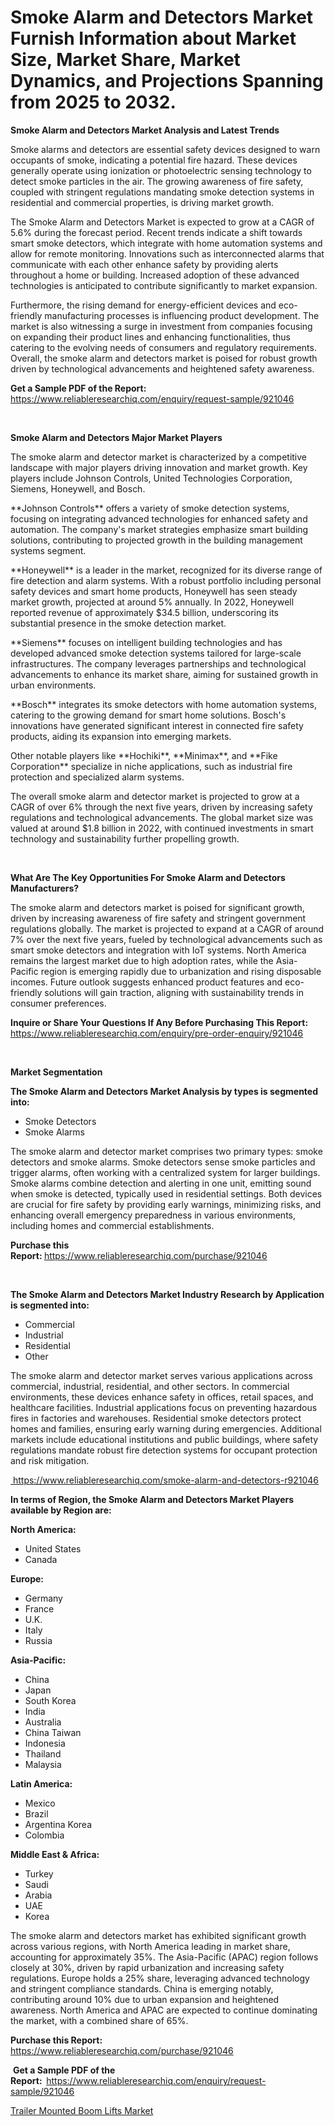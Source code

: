 <p><h1>Smoke Alarm and Detectors Market Furnish Information about Market Size, Market Share, Market Dynamics, and Projections Spanning from 2025 to 2032.</h1></p><p><strong>Smoke Alarm and Detectors Market Analysis and Latest Trends</strong></p>
<p><p>Smoke alarms and detectors are essential safety devices designed to warn occupants of smoke, indicating a potential fire hazard. These devices generally operate using ionization or photoelectric sensing technology to detect smoke particles in the air. The growing awareness of fire safety, coupled with stringent regulations mandating smoke detection systems in residential and commercial properties, is driving market growth. </p><p>The Smoke Alarm and Detectors Market is expected to grow at a CAGR of 5.6% during the forecast period. Recent trends indicate a shift towards smart smoke detectors, which integrate with home automation systems and allow for remote monitoring. Innovations such as interconnected alarms that communicate with each other enhance safety by providing alerts throughout a home or building. Increased adoption of these advanced technologies is anticipated to contribute significantly to market expansion. </p><p>Furthermore, the rising demand for energy-efficient devices and eco-friendly manufacturing processes is influencing product development. The market is also witnessing a surge in investment from companies focusing on expanding their product lines and enhancing functionalities, thus catering to the evolving needs of consumers and regulatory requirements. Overall, the smoke alarm and detectors market is poised for robust growth driven by technological advancements and heightened safety awareness.</p></p>
<p><strong>Get a Sample PDF of the Report:&nbsp;</strong> <a href="https://www.reliableresearchiq.com/enquiry/request-sample/921046?utm_campaign=3068&utm_medium=2&utm_source=Github&utm_content=ia&utm_term=11042025&utm_id=smoke-alarm-and-detectors">https://www.reliableresearchiq.com/enquiry/request-sample/921046</a></p>
<p>&nbsp;</p>
<p><strong>Smoke Alarm and Detectors Major Market Players</strong></p>
<p><p>The smoke alarm and detector market is characterized by a competitive landscape with major players driving innovation and market growth. Key players include Johnson Controls, United Technologies Corporation, Siemens, Honeywell, and Bosch.</p><p>**Johnson Controls** offers a variety of smoke detection systems, focusing on integrating advanced technologies for enhanced safety and automation. The company's market strategies emphasize smart building solutions, contributing to projected growth in the building management systems segment.</p><p>**Honeywell** is a leader in the market, recognized for its diverse range of fire detection and alarm systems. With a robust portfolio including personal safety devices and smart home products, Honeywell has seen steady market growth, projected at around 5% annually. In 2022, Honeywell reported revenue of approximately $34.5 billion, underscoring its substantial presence in the smoke detection market.</p><p>**Siemens** focuses on intelligent building technologies and has developed advanced smoke detection systems tailored for large-scale infrastructures. The company leverages partnerships and technological advancements to enhance its market share, aiming for sustained growth in urban environments.</p><p>**Bosch** integrates its smoke detectors with home automation systems, catering to the growing demand for smart home solutions. Bosch's innovations have generated significant interest in connected fire safety products, aiding its expansion into emerging markets.</p><p>Other notable players like **Hochiki**, **Minimax**, and **Fike Corporation** specialize in niche applications, such as industrial fire protection and specialized alarm systems.</p><p>The overall smoke alarm and detector market is projected to grow at a CAGR of over 6% through the next five years, driven by increasing safety regulations and technological advancements. The global market size was valued at around $1.8 billion in 2022, with continued investments in smart technology and sustainability further propelling growth.</p></p>
<p>&nbsp;</p>
<p><strong>What Are The Key Opportunities For Smoke Alarm and Detectors Manufacturers?</strong></p>
<p><p>The smoke alarm and detectors market is poised for significant growth, driven by increasing awareness of fire safety and stringent government regulations globally. The market is projected to expand at a CAGR of around 7% over the next five years, fueled by technological advancements such as smart smoke detectors and integration with IoT systems. North America remains the largest market due to high adoption rates, while the Asia-Pacific region is emerging rapidly due to urbanization and rising disposable incomes. Future outlook suggests enhanced product features and eco-friendly solutions will gain traction, aligning with sustainability trends in consumer preferences.</p></p>
<p><strong>Inquire or Share Your Questions If Any Before Purchasing This Report:</strong> <a href="https://www.reliableresearchiq.com/enquiry/pre-order-enquiry/921046?utm_campaign=3068&utm_medium=2&utm_source=Github&utm_content=ia&utm_term=11042025&utm_id=smoke-alarm-and-detectors">https://www.reliableresearchiq.com/enquiry/pre-order-enquiry/921046</a></p>
<p>&nbsp;</p>
<p><strong>Market Segmentation</strong></p>
<p><strong>The Smoke Alarm and Detectors Market Analysis by types is segmented into:</strong></p>
<p><ul><li>Smoke Detectors</li><li>Smoke Alarms</li></ul></p>
<p><p>The smoke alarm and detector market comprises two primary types: smoke detectors and smoke alarms. Smoke detectors sense smoke particles and trigger alarms, often working with a centralized system for larger buildings. Smoke alarms combine detection and alerting in one unit, emitting sound when smoke is detected, typically used in residential settings. Both devices are crucial for fire safety by providing early warnings, minimizing risks, and enhancing overall emergency preparedness in various environments, including homes and commercial establishments.</p></p>
<p><strong>Purchase this Report:&nbsp;</strong><a href="https://www.reliableresearchiq.com/purchase/921046?utm_campaign=3068&utm_medium=2&utm_source=Github&utm_content=ia&utm_term=11042025&utm_id=smoke-alarm-and-detectors">https://www.reliableresearchiq.com/purchase/921046</a></p>
<p>&nbsp;</p>
<p><strong>The Smoke Alarm and Detectors Market Industry Research by Application is segmented into:</strong></p>
<p><ul><li>Commercial</li><li>Industrial</li><li>Residential</li><li>Other</li></ul></p>
<p><p>The smoke alarm and detector market serves various applications across commercial, industrial, residential, and other sectors. In commercial environments, these devices enhance safety in offices, retail spaces, and healthcare facilities. Industrial applications focus on preventing hazardous fires in factories and warehouses. Residential smoke detectors protect homes and families, ensuring early warning during emergencies. Additional markets include educational institutions and public buildings, where safety regulations mandate robust fire detection systems for occupant protection and risk mitigation.</p></p>
<p><a href="https://www.reliableresearchiq.com/smoke-alarm-and-detectors-r921046?utm_campaign=3068&utm_medium=2&utm_source=Github&utm_content=ia&utm_term=11042025&utm_id=smoke-alarm-and-detectors">&nbsp;https://www.reliableresearchiq.com/smoke-alarm-and-detectors-r921046</a></p>
<p><strong>In terms of Region, the Smoke Alarm and Detectors Market Players available by Region are:</strong></p>
<p>
    <p> <strong> North America: </strong>
        <ul>
            <li>United States</li>
            <li>Canada</li>
        </ul>
        </p> 
    <p> <strong> Europe: </strong>
        <ul>
            <li>Germany</li>
            <li>France</li>
            <li>U.K.</li>
            <li>Italy</li>
            <li>Russia</li>
        </ul>
        </p> 
    <p> <strong> Asia-Pacific: </strong>
        <ul>
            <li>China</li>
            <li>Japan</li>
            <li>South Korea</li>
            <li>India</li>
            <li>Australia</li>
            <li>China Taiwan</li>
            <li>Indonesia</li>
            <li>Thailand</li>
            <li>Malaysia</li>
        </ul>
        </p> 
    <p> <strong> Latin America: </strong>
        <ul>
            <li>Mexico</li>
            <li>Brazil</li>
            <li>Argentina Korea</li>
            <li>Colombia</li>
        </ul>
        </p> 
    <p> <strong> Middle East & Africa: </strong>
        <ul>
            <li>Turkey</li>
            <li>Saudi</li>
            <li>Arabia</li>
            <li>UAE</li>
            <li>Korea</li>
        </ul>
    </p>
    </p>
<p><p>The smoke alarm and detectors market has exhibited significant growth across various regions, with North America leading in market share, accounting for approximately 35%. The Asia-Pacific (APAC) region follows closely at 30%, driven by rapid urbanization and increasing safety regulations. Europe holds a 25% share, leveraging advanced technology and stringent compliance standards. China is emerging notably, contributing around 10% due to urban expansion and heightened awareness. North America and APAC are expected to continue dominating the market, with a combined share of 65%.</p></p>
<p><strong>Purchase this Report: </strong><a href="https://www.reliableresearchiq.com/purchase/921046?utm_campaign=3068&utm_medium=2&utm_source=Github&utm_content=ia&utm_term=11042025&utm_id=smoke-alarm-and-detectors">https://www.reliableresearchiq.com/purchase/921046</a></p>
<p>&nbsp;<strong>Get a Sample PDF of the Report:&nbsp;&nbsp;</strong><a href="https://www.reliableresearchiq.com/enquiry/request-sample/921046?utm_campaign=3068&utm_medium=2&utm_source=Github&utm_content=ia&utm_term=11042025&utm_id=smoke-alarm-and-detectors">https://www.reliableresearchiq.com/enquiry/request-sample/921046</a></p>
<p><strong></strong></p>
<p><p><a href="https://github.com/NargisHussain75/Market-Research-Report-List-2/blob/main/trailer-mounted-boom-lifts-market.md?utm_campaign=3068&utm_medium=2&utm_source=Github&utm_content=ia&utm_term=11042025&utm_id=smoke-alarm-and-detectors">Trailer Mounted Boom Lifts Market</a></p></p>